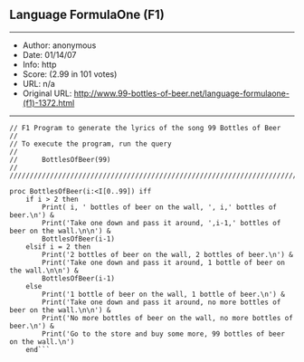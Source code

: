 
## Language FormulaOne (F1) ##
---
- Author: anonymous
- Date: 01/14/07
- Info: http
- Score:  (2.99 in 101 votes)
- URL: n/a
- Original URL: http://www.99-bottles-of-beer.net/language-formulaone-(f1)-1372.html
---

```//////////////////////////////////////////////////////////////////////////////////////////////////
// F1 Program to generate the lyrics of the song 99 Bottles of Beer
//
// To execute the program, run the query
//
//      BottlesOfBeer(99)
//
//////////////////////////////////////////////////////////////////////////////////////////////////

proc BottlesOfBeer(i:<I[0..99]) iff
    if i > 2 then
        Print( i, ' bottles of beer on the wall, ', i,' bottles of beer.\n') &
        Print('Take one down and pass it around, ',i-1,' bottles of beer on the wall.\n\n') &
        BottlesOfBeer(i-1)
    elsif i = 2 then    
        Print('2 bottles of beer on the wall, 2 bottles of beer.\n') &
        Print('Take one down and pass it around, 1 bottle of beer on the wall.\n\n') &
        BottlesOfBeer(i-1) 
    else
        Print('1 bottle of beer on the wall, 1 bottle of beer.\n') &
        Print('Take one down and pass it around, no more bottles of beer on the wall.\n\n') &
        Print('No more bottles of beer on the wall, no more bottles of beer.\n') & 
        Print('Go to the store and buy some more, 99 bottles of beer on the wall.\n')
    end```